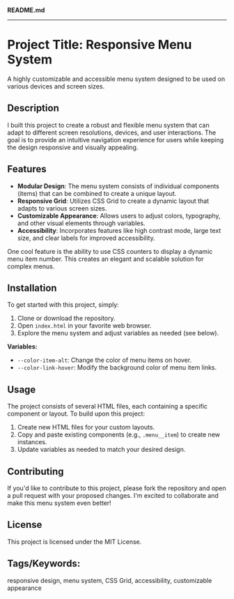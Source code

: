 **README.md**

---

# Project Title: **Responsive Menu System**

A highly customizable and accessible menu system designed to be used on various devices and screen sizes.

## Description
I built this project to create a robust and flexible menu system that can adapt to different screen resolutions, devices, and user interactions. The goal is to provide an intuitive navigation experience for users while keeping the design responsive and visually appealing.

## Features

* **Modular Design**: The menu system consists of individual components (items) that can be combined to create a unique layout.
* **Responsive Grid**: Utilizes CSS Grid to create a dynamic layout that adapts to various screen sizes.
* **Customizable Appearance**: Allows users to adjust colors, typography, and other visual elements through variables.
* **Accessibility**: Incorporates features like high contrast mode, large text size, and clear labels for improved accessibility.

One cool feature is the ability to use CSS counters to display a dynamic menu item number. This creates an elegant and scalable solution for complex menus.

## Installation

To get started with this project, simply:

1. Clone or download the repository.
2. Open `index.html` in your favorite web browser.
3. Explore the menu system and adjust variables as needed (see below).

**Variables:**

* `--color-item-alt`: Change the color of menu items on hover.
* `--color-link-hover`: Modify the background color of menu item links.

## Usage

The project consists of several HTML files, each containing a specific component or layout. To build upon this project:

1. Create new HTML files for your custom layouts.
2. Copy and paste existing components (e.g., `.menu__item`) to create new instances.
3. Update variables as needed to match your desired design.

## Contributing

If you'd like to contribute to this project, please fork the repository and open a pull request with your proposed changes. I'm excited to collaborate and make this menu system even better!

## License

This project is licensed under the MIT License.

## Tags/Keywords:

responsive design, menu system, CSS Grid, accessibility, customizable appearance